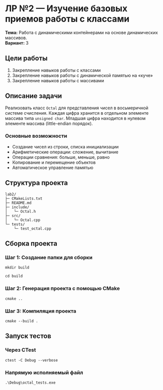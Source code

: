 # ЛР №2 — Изучение базовых приемов работы с классами

**Тема:** Работа с динамическими контейнерами на основе динамических массивов.  
**Вариант:** 3

## Цели работы
1. Закрепление навыков работы с классами
2. Закрепление навыков работы с динамической памятью на «куче»
3. Закрепление навыков работы с массивами

## Описание задачи

Реализовать класс `Octal` для представления чисел в восьмеричной системе счисления. Каждая цифра хранится в отдельном элементе массива типа `unsigned char`. Младшая цифра находится в нулевом элементе массива (little-endian порядок).

### Основные возможности
- Создание чисел из строки, списка инициализации
- Арифметические операции: сложение, вычитание
- Операции сравнения: больше, меньше, равно
- Копирование и перемещение объектов
- Автоматическое управление памятью

## Структура проекта
```
lab2/
├─ CMakeLists.txt
├─ README.md
├─ include/
│   └─ Octal.h
├─ src/
│   └─ Octal.cpp
└─ tests/
    └─ test_octal.cpp
```
## Сборка проекта

### Шаг 1: Создание папки для сборки
````
mkdir build
````
````
cd build
````
### Шаг 2: Генерация проекта с помощью CMake
````
cmake ..
````
### Шаг 3: Компиляция проекта
````
cmake --build .
````
## Запуск тестов

### Через CTest
````
ctest -C Debug --verbose
````
### Напрямую исполняемый файл
````
.\Debug\octal_tests.exe
````

